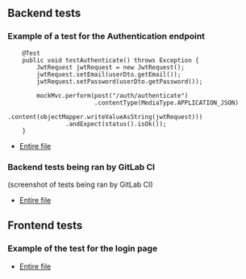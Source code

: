 ## Backend tests
### Example of a test for the Authentication endpoint
```
    @Test
    public void testAuthenticate() throws Exception {
        JwtRequest jwtRequest = new JwtRequest();
        jwtRequest.setEmail(userDto.getEmail());
        jwtRequest.setPassword(userDto.getPassword());

        mockMvc.perform(post("/auth/authenticate")
                        .contentType(MediaType.APPLICATION_JSON)
                        .content(objectMapper.writeValueAsString(jwtRequest)))
                .andExpect(status().isOk());
    }

```
- [Entire file](https://gitlab.fdmci.hva.nl/semester-3-hbo-ict/onderwijs/student-projecten/2024-2025/out-r-se-cs/semester-1/siiquujuucii98/-/blob/main/backend/src/test/java/dev/visie/elections/AuthenticationControllerTest.java?ref_type=heads)

### Backend tests being ran by GitLab CI
(screenshot of tests being ran by GitLab CI)

- [Entire file](https://gitlab.fdmci.hva.nl/semester-3-hbo-ict/onderwijs/student-projecten/2024-2025/out-r-se-cs/semester-1/siiquujuucii98/-/blob/main/.gitlab-ci.tests.yml?ref_type=heads)

## Frontend tests
### Example of the test for the login page 
- [Entire file](https://gitlab.fdmci.hva.nl/semester-3-hbo-ict/onderwijs/student-projecten/2024-2025/out-r-se-cs/semester-1/siiquujuucii98/-/blob/main/frontend/cypress/e2e/login.cy.ts?ref_type=heads)


